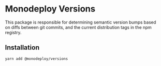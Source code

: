 # Monodeploy Versions

This package is responsible for determining semantic version bumps based on diffs between git commits, and the current distribution tags in the npm registry.

## Installation

```sh
yarn add @monodeploy/versions
```
